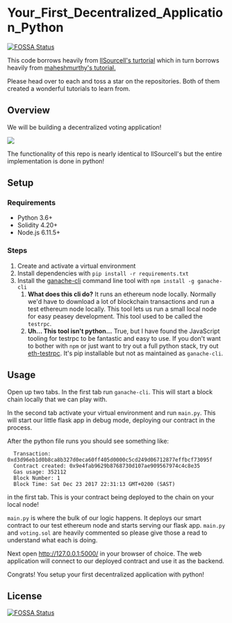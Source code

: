 # Your_First_Decentralized_Application_Python
[![FOSSA Status](https://app.fossa.io/api/projects/git%2Bgithub.com%2Fadamyala%2FYour_First_Decentralized_Application_Python.svg?type=shield)](https://app.fossa.io/projects/git%2Bgithub.com%2Fadamyala%2FYour_First_Decentralized_Application_Python?ref=badge_shield)


This code borrows heavily from [llSourcell's turtorial](https://github.com/llSourcell/Your_First_Decentralized_Application) which in turn borrows heavily from [maheshmurthy's tutorial.](https://github.com/maheshmurthy/ethereum_voting_dapp)

Please head over to each and toss a star on the repositories. Both of them created a wonderful tutorials to learn from.

## Overview

We will be building a decentralized voting application!

<a href="https://i.gyazo.com/02db73ac15a830c1ee0a1903dde91b2a.gif"><img src="https://i.gyazo.com/02db73ac15a830c1ee0a1903dde91b2a.gif"/></a>

The functionality of this repo is nearly identical to llSourcell's but the entire implementation is done in python!

## Setup

### Requirements

* Python 3.6+
* Solidity 4.20+
* Node.js 6.11.5+

### Steps

1. Create and activate a virtual environment
1. Install dependencies with `pip install -r requirements.txt`
1. Install the [ganache-cli](https://github.com/trufflesuite/ganache-cli) command line tool with `npm install -g ganache-cli`
   1. **What does this cli do?** It runs an ethereum node locally. Normally we'd have to download a lot of blockchain transactions and run a test ethereum node locally. This tool lets us run a small local node for easy peasey development. This tool used to be called the `testrpc`.
   2. **Uh... This tool isn't python...** True, but I have found the JavaScript tooling for testrpc to be fantastic and easy to use. If you don't want to bother with `npm` or just want to try out a full python stack, try out [eth-testrpc](https://github.com/pipermerriam/eth-testrpc). It's pip installable but not as maintained as `ganache-cli`.

## Usage

Open up two tabs. In the first tab run `ganache-cli`. This will start a block chain locally that we can play with.

In the second tab activate your virtual environment and run `main.py`. This will start our little flask app in debug mode, deploying our contract in the process.

After the python file runs you should see something like:
```
  Transaction: 0xd3d96eb1d0b8ca8b327d0eca60ff405d0000c5cd249d06712877effbcf73095f
  Contract created: 0x9e4fab9629b8768730d107ae909567974c4c8e35
  Gas usage: 352112
  Block Number: 1
  Block Time: Sat Dec 23 2017 22:31:13 GMT+0200 (SAST)
```
in the first tab. This is your contract being deployed to the chain on your local node!

`main.py` is where the bulk of our logic happens. It deploys our smart contract to our test ethereum node and starts serving our flask app. `main.py` and `voting.sol` are heavily commented so please give those a read to understand what each is doing.

Next open http://127.0.0.1:5000/ in your browser of choice. The web application will connect to our deployed contract and use it as the backend.

Congrats! You setup your first decentralized application with python!

## License
[![FOSSA Status](https://app.fossa.io/api/projects/git%2Bgithub.com%2Fadamyala%2FYour_First_Decentralized_Application_Python.svg?type=large)](https://app.fossa.io/projects/git%2Bgithub.com%2Fadamyala%2FYour_First_Decentralized_Application_Python?ref=badge_large)